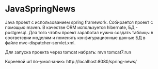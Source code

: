 # JavaSpringNews



Java проект с использованием spring framework. Собирается проект с помощью maven. В качестве ORM используется hibernate, БД - postgresql. 
Для того чтобы проект заработал нужно создать таблицы в соответсвии моделям и поменять конфигурационные данные БД в файле mvc-dispatcher-servlet.xml.

Для запуска проекта через tomcat набрать: mvn tomcat7:run 

Корневой url по-умолчанию: http://localhost:8080/spring-news/ 